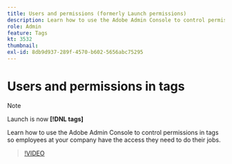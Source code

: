 ```yaml
---
title: Users and permissions (formerly Launch permissions)
description: Learn how to use the Adobe Admin Console to control permissions in tags so employees at your company have the access they need to do their jobs.
role: Admin
feature: Tags
kt: 3532
thumbnail:
exl-id: 8db9d937-289f-4570-b602-5656abc75295
---
```

# Users and permissions in tags

>[!NOTE]
>
> Launch is now **[!DNL tags]**

Learn how to use the Adobe Admin Console to control permissions in tags so employees at your company have the access they need to do their jobs.

>[!VIDEO](https://video.tv.adobe.com/v/28734/?quality=12&learn=on)

